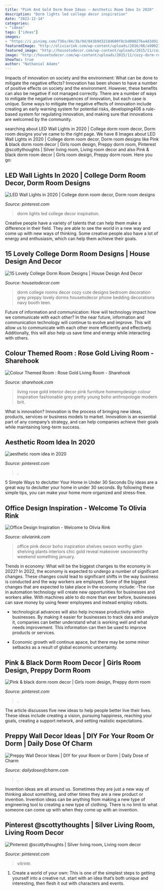 ```yaml
---
title: "Pink And Gold Dorm Room Ideas ~ Aesthetic Room Idea In 2020"
description: "Dorm lights led college decor inspiration"
date: "2022-12-14"
categories:
- "ideas"
tags: ["ideas"]
images:
- "https://i.pinimg.com/736x/84/3b/9d/843b9d3218d609f8cbd000276a4d3d91.jpg"
featuredImage: "http://oliviarink.com/wp-content/uploads/2016/08/a90021c65b20a7f77c6514a8c0fb932b.jpg"
featured_image: "http://housetodecor.com/wp-content/uploads/2015/11/cozy-dorm-room-decor-ideas.jpg"
image: "http://housetodecor.com/wp-content/uploads/2015/11/cozy-dorm-room-decor-ideas.jpg"
ShowToc: true
author: "Nathanial Adams"
---
```



Impacts of innovation on society and the environment: What can be done to mitigate the negative effects?
Innovation has been shown to have a number of positive effects on society and the environment. However, these benefits can also be negative if not managed correctly. There are a number of ways to mitigate the negative consequences of innovation, but each case is unique. Some ways to mitigate the negative effects of innovation include creating an early warning system for potential risks, developing406
a rule-based system for regulating innovation, and making sure that innovations are welcomed by the community.

	

		
searching about LED Wall Lights in 2020 | College dorm room decor, Dorm room designs you've came to the right page. We have 8 Images about LED Wall Lights in 2020 | College dorm room decor, Dorm room designs like Pink &amp; black dorm room decor | Girls room design, Preppy dorm room, Pinterest @scottythoughts | Silver living room, Living room decor and also Pink &amp; black dorm room decor | Girls room design, Preppy dorm room. Here you go:
		
    
## LED Wall Lights In 2020 | College Dorm Room Decor, Dorm Room Designs

<img loading=lazy src="https://i.pinimg.com/736x/84/3b/9d/843b9d3218d609f8cbd000276a4d3d91.jpg" onerror="this.onerror=null;this.src='https://tse1.mm.bing.net/th?id=OIP.e8LXqm82xNDHsbmtDbKlagHaJw&amp;pid=15.1';" alt="LED Wall Lights in 2020 | College dorm room decor, Dorm room designs">

_Source: pinterest.com_

>dorm lights led college decor inspiration. 

	

Creative people have a variety of talents that can help them make a difference in their field. They are able to see the world in a new way and come up with new ways of thinking. Some creative people also have a lot of energy and enthusiasm, which can help them achieve their goals.

    
## 15 Lovely College Dorm Room Designs | House Design And Decor

<img loading=lazy src="http://housetodecor.com/wp-content/uploads/2015/11/cozy-dorm-room-decor-ideas.jpg" onerror="this.onerror=null;this.src='https://tse2.mm.bing.net/th?id=OIP.yG884PekmYxhTdBAGdPx8AHaJ4&amp;pid=15.1';" alt="15 Lovely College Dorm Room Designs | House Design And Decor">

_Source: housetodecor.com_

>dorm college rooms decor cozy cute designs bedroom decoration grey preppy lovely dorms housetodecor phone bedding decorations navy booth teen. 

	

Future of information and communication: How will technology impact how we communicate with each other?
In the near future, information and communication technology will continue to evolve and improve. This will allow us to communicate with each other more efficiently and effectively. Additionally, this will also help us save time and energy while interacting with others.

    
## Colour Themed Room : Rose Gold Living Room - Sharehook

<img loading=lazy src="https://sharehook.com/wp-content/uploads/2020/02/6-1-683x1024.jpg" onerror="this.onerror=null;this.src='https://tse4.mm.bing.net/th?id=OIP.11OldUOGri8Q7Hm1oTE9WQHaLG&amp;pid=15.1';" alt="Colour Themed Room : Rose Gold Living Room - Sharehook">

_Source: sharehook.com_

>living rose gold interior decor pink furniture homemydesign colour inspiration fashionable grey pretty young boho anthropologie modern brit. 

	

What is innovation?
Innovation is the process of bringing new ideas, products, services or business models to market. Innovation is an essential part of any company’s strategy, and can help companies achieve their goals while maintaining long-term success.

    
## Aesthetic Room Idea In 2020

<img loading=lazy src="https://i.pinimg.com/736x/94/ca/77/94ca774727fc39ee2d7a657dec0ad5de.jpg" onerror="this.onerror=null;this.src='https://tse1.mm.bing.net/th?id=OIP.r7PRBuTQhLncW5ChIeQ-jQHaNK&amp;pid=15.1';" alt="aesthetic room idea in 2020">

_Source: pinterest.com_

>. 

	

5 Simple Ways to declutter Your Home in Under 30 Seconds
Diy ideas are a great way to declutter your home in under 30 seconds. By following these simple tips, you can make your home more organized and stress-free.

    
## Office Design Inspiration - Welcome To Olivia Rink

<img loading=lazy src="http://oliviarink.com/wp-content/uploads/2016/08/a90021c65b20a7f77c6514a8c0fb932b.jpg" onerror="this.onerror=null;this.src='https://tse4.mm.bing.net/th?id=OIP.V9CBpdXTfFcrlE_6pxcHOAHaLH&amp;pid=15.1';" alt="Office Design Inspiration - Welcome to Olivia Rink">

_Source: oliviarink.com_

>office pink decor boho inspiration shelves swoon worthy glam shelving plants interiors chic gold reveal makeover swoonworthy weekend something january. 

	

Trends in economy: What will be the biggest changes to the economy in 2022?
In 2022, the economy is expected to undergo a number of significant changes. These changes could lead to significant shifts in the way business is conducted and the way workers are employed. Some of the biggest changes that are expected to take place in the economy include: 
-The rise in automation technology will create new opportunities for businesses and workers alike. With machines able to do more than ever before, businesses can save money by using fewer employees and instead employ robots. 

- technological advances will also help increase productivity within businesses. By making it easier for businesses to track data and analyze it, companies can better understand what is working well and what needs improvement. This information can then be used to improve products or services. 

- Economic growth will continue apace, but there may be some minor setbacks as a result of global economic uncertainty.

    
## Pink &amp; Black Dorm Room Decor | Girls Room Design, Preppy Dorm Room

<img loading=lazy src="https://i.pinimg.com/736x/d2/63/eb/d263eb4226216481b9fb9896eb9a9a1d--pink-black-dorm-room.jpg" onerror="this.onerror=null;this.src='https://tse1.mm.bing.net/th?id=OIP.O6nzeZB-vwe1iGb56vixEAHaJ3&amp;pid=15.1';" alt="Pink &amp; black dorm room decor | Girls room design, Preppy dorm room">

_Source: pinterest.com_

>. 

	

The article discusses five new ideas to help people better live their lives. These ideas include creating a vision, pursuing happiness, reaching your goals, creating a support network, and setting realistic expectations.

    
## Preppy Wall Decor Ideas | DIY For Your Room Or Dorm | Daily Dose Of Charm

<img loading=lazy src="https://dailydoseofcharm.com/wp-content/uploads/2015/09/rope-and-clothes-pins-to-display-photos.jpg" onerror="this.onerror=null;this.src='https://tse4.mm.bing.net/th?id=OIP.SSBZwneyNJfuLdrrrY6sNQHaLZ&amp;pid=15.1';" alt="Preppy Wall Decor Ideas | DIY for your Room or Dorm | Daily Dose of Charm">

_Source: dailydoseofcharm.com_

>. 

	

Invention ideas are all around us. Sometimes they are just a new way of thinking about something, and other times they are a new product or invention. Invention ideas can be anything from making a new type of engineering tool to creating a new type of clothing. There is no limit to what someone can come up with when they come up with an invention.

    
## Pinterest @scottythoughts | Silver Living Room, Living Room Decor

<img loading=lazy src="https://i.pinimg.com/736x/7e/3a/6c/7e3a6c3cc272b0db010c46198519a5ab.jpg" onerror="this.onerror=null;this.src='https://tse4.mm.bing.net/th?id=OIP.GlO5M8KZrLU3Jl3OEX1gLAHaI6&amp;pid=15.1';" alt="Pinterest @scottythoughts | Silver living room, Living room decor">

_Source: pinterest.com_

>vitrintr. 

	

1. Create a world of your own: This is one of the simplest steps to getting yourself into a creative rut. start with an idea that’s both unique and interesting, then flesh it out with characters and events.

